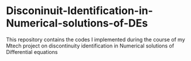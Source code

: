 # Disconinuit-Identification-in-Numerical-solutions-of-DEs
This repository contains the codes I implemented during the course of my Mtech project on discontinuity identification in Numerical solutions of Differential equations
